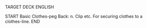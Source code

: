 TARGET DECK
ENGLISH

START
Basic
Clothes-peg
Back: n. Clip etc. For securing clothes to a clothes-line.
END
